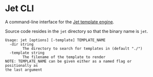 # Jet CLI

A command-line interface for the [Jet template engine][jet].

Source code resides in the `jet` directory so that the binary name is `jet`.

    Usage: jet [options] [-template] TEMPLATE_NAME
      -dir string
            The directory to search for templates in (default "./")
      -template string
            The filename of the template to render
    NOTE: TEMPLATE_NAME can be given either as a named flag or positionally as
    the last argument

[jet]: https://github.com/CloudyKit/jet
